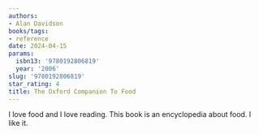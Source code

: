 ```yaml
---
authors:
- Alan Davidson
books/tags:
- reference
date: 2024-04-15
params:
  isbn13: '9780192806819'
  year: '2006'
slug: '9780192806819'
star_rating: 4
title: The Oxford Companion To Food
---
```


I love food and I love reading. This book is an encyclopedia about food. I like it.

<!--more-->